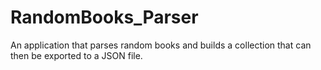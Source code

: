 # RandomBooks_Parser
An application that parses random books and builds a collection that can then be exported to a JSON file.
